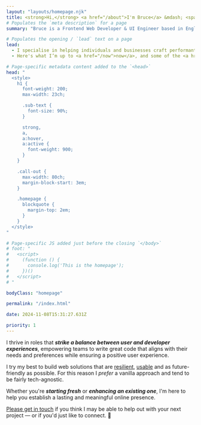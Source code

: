 ```yaml
---
layout: "layouts/homepage.njk"
title: <strong>Hi,</strong> <a href="/about">I'm Bruce</a> &mdash; <span class="sub-text"><span class="nowrap">a frontend</span> web developer and ui engineer based in England.</span>
# Populates the `meta description` for a page
summary: "Bruce is a Frontend Web Developer & UI Engineer based in England. Specialising in crafting performant, user-friendly, responsive, accessible, and resilient websites for individuals and businesses. Build from scratch or enhance your existing website for a lasting online presence."

# Populates the opening / `lead` text on a page
lead:
  - I specialise in helping individuals and businesses craft performant, user-friendly, responsive, accessible, and resilient websites.
  - Here's what I’m up to <a href="/now">now</a>, and some of the <a href="/projects">projects</a> I've worked on recently.

# Page-specific metadata content added to the `<head>`
head: "
  <style>
    h1 {
      font-weight: 200;
      max-width: 23ch;

      .sub-text {
        font-size: 90%;
      }

      strong,
      a,
      a:hover,
      a:active {
        font-weight: 900;
      }
    }

    .call-out {
      max-width: 80ch;
      margin-block-start: 3em;
    }

    .homepage {
      blockquote {
        margin-top: 2em;
      }
    }
  </style>
"

# Page-specific JS added just before the closing `</body>`
# foot: "
#   <script>
#     (function () {
#       console.log('This is the homepage');
#     })()
#   </script>
# "

bodyClass: "homepage"

permalink: "/index.html"

date: 2024-11-08T15:31:27.631Z

priority: 1
---
```


I thrive in roles that ***strike a balance between user and developer experiences***, empowering teams to write great code that aligns with their needs and preferences while ensuring a positive user experience.

I try my best to build web solutions that are [resilient](https://resilientwebdesign.com/), [usable](https://trentwalton.com/2014/03/10/device-agnostic/) and as future-friendly as possible. For this reason I *prefer* a vanilla approach and tend to be fairly tech-agnostic.

<div class="call-out | flow">
  <p>Whether you're <em><strong>starting fresh</strong></em> or <em><strong>enhancing an existing one</strong></em>, I'm here to help you establish a lasting and meaningful online presence.</p>
  <p><a href="/contact">Please get in touch</a> if you think I may be able to help out with your next project &mdash; or if you'd just like to connect. 👋</p>
</div>
